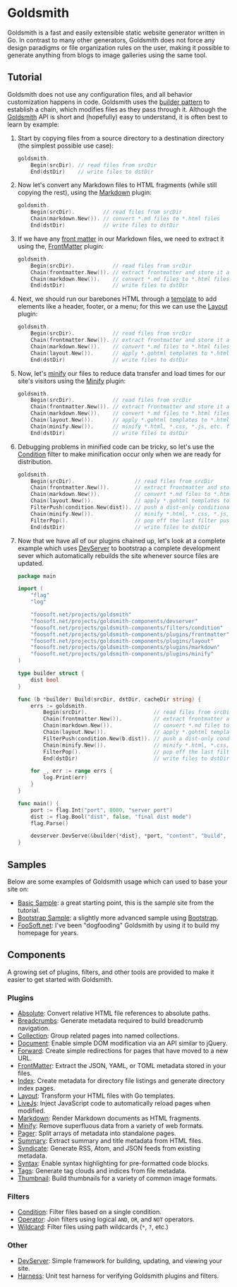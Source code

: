 <!-- +++
Area = "projects"
GitHub = "goldsmith"
Layout = "page"
Tags = ["generator", "golang", "goldsmith", "mit license", "web"]
Description = "Static pipeline-based website generator written in Go."
Collection = "ProjectsActive"
+++ -->

# Goldsmith

Goldsmith is a fast and easily extensible static website generator written in Go. In contrast to many other generators,
Goldsmith does not force any design paradigms or file organization rules on the user, making it possible to generate
anything from blogs to image galleries using the same tool.

## Tutorial

Goldsmith does not use any configuration files, and all behavior customization happens in code. Goldsmith uses the
[builder pattern](https://en.wikipedia.org/wiki/Builder_pattern) to establish a chain, which modifies files as they pass
through it. Although the [Goldsmith](https://godoc.org/foosoft.net/projects/goldsmith) API is short and (hopefully) easy
to understand, it is often best to learn by example:

1.  Start by copying files from a source directory to a destination directory (the simplest possible use case):

    ```go
    goldsmith.
        Begin(srcDir). // read files from srcDir
        End(dstDir)    // write files to dstDir
    ```

2.  Now let's convert any Markdown files to HTML fragments (while still copying the rest), using the
    [Markdown](https://godoc.org/foosoft.net/projects/goldsmith-components/plugins/markdown) plugin:

    ```go
    goldsmith.
        Begin(srcDir).         // read files from srcDir
        Chain(markdown.New()). // convert *.md files to *.html files
        End(dstDir)            // write files to dstDir
    ```

3.  If we have any
    [front matter](https://raw.githubusercontent.com/FooSoft/goldsmith-samples/master/basic/content/index.md) in our
    Markdown files, we need to extract it using the,
    [FrontMatter](https://godoc.org/foosoft.net/projects/goldsmith-components/plugins/frontmatter) plugin:

    ```go
    goldsmith.
        Begin(srcDir).            // read files from srcDir
        Chain(frontmatter.New()). // extract frontmatter and store it as metadata
        Chain(markdown.New()).    // convert *.md files to *.html files
        End(dstDir)               // write files to dstDir
    ```

4.  Next, we should run our barebones HTML through a
    [template](https://raw.githubusercontent.com/FooSoft/goldsmith-samples/master/basic/content/layouts/basic.gohtml) to
    add elements like a header, footer, or a menu; for this we can use the
    [Layout](https://godoc.org/foosoft.net/projects/goldsmith-components/plugins/frontmatter) plugin:

    ```go
    goldsmith.
        Begin(srcDir).            // read files from srcDir
        Chain(frontmatter.New()). // extract frontmatter and store it as metadata
        Chain(markdown.New()).    // convert *.md files to *.html files
        Chain(layout.New()).      // apply *.gohtml templates to *.html files
        End(dstDir)               // write files to dstDir
    ```

5.  Now, let's [minify](https://en.wikipedia.org/wiki/Minification_(programming)) our files to reduce data transfer and
    load times for our site's visitors using the
    [Minify](https://godoc.org/foosoft.net/projects/goldsmith-components/plugins/minify) plugin:

    ```go
    goldsmith.
        Begin(srcDir).            // read files from srcDir
        Chain(frontmatter.New()). // extract frontmatter and store it as metadata
        Chain(markdown.New()).    // convert *.md files to *.html files
        Chain(layout.New()).      // apply *.gohtml templates to *.html files
        Chain(minify.New()).      // minify *.html, *.css, *.js, etc. files
        End(dstDir)               // write files to dstDir
    ```

6.  Debugging problems in minified code can be tricky, so let's use the
    [Condition](https://godoc.org/foosoft.net/projects/goldsmith-components/filters/condition) filter to make
    minification occur only when we are ready for distribution.

    ```go
    goldsmith.
        Begin(srcDir).                   // read files from srcDir
        Chain(frontmatter.New()).        // extract frontmatter and store it as metadata
        Chain(markdown.New()).           // convert *.md files to *.html files
        Chain(layout.New()).             // apply *.gohtml templates to *.html files
        FilterPush(condition.New(dist)). // push a dist-only conditional filter onto the stack
        Chain(minify.New()).             // minify *.html, *.css, *.js, etc. files
        FilterPop().                     // pop off the last filter pushed onto the stack
        End(dstDir)                      // write files to dstDir
    ```

7.  Now that we have all of our plugins chained up, let's look at a complete example which uses
    [DevServer](https://godoc.org/foosoft.net/projects/goldsmith-components/devserver) to bootstrap a complete
    development sever which automatically rebuilds the site whenever source files are updated.

    ```go
    package main

    import (
        "flag"
        "log"

        "foosoft.net/projects/goldsmith"
        "foosoft.net/projects/goldsmith-components/devserver"
        "foosoft.net/projects/goldsmith-components/filters/condition"
        "foosoft.net/projects/goldsmith-components/plugins/frontmatter"
        "foosoft.net/projects/goldsmith-components/plugins/layout"
        "foosoft.net/projects/goldsmith-components/plugins/markdown"
        "foosoft.net/projects/goldsmith-components/plugins/minify"
    )

    type builder struct {
        dist bool
    }

    func (b *builder) Build(srcDir, dstDir, cacheDir string) {
        errs := goldsmith.
            Begin(srcDir).                     // read files from srcDir
            Chain(frontmatter.New()).          // extract frontmatter and store it as metadata
            Chain(markdown.New()).             // convert *.md files to *.html files
            Chain(layout.New()).               // apply *.gohtml templates to *.html files
            FilterPush(condition.New(b.dist)). // push a dist-only conditional filter onto the stack
            Chain(minify.New()).               // minify *.html, *.css, *.js, etc. files
            FilterPop().                       // pop off the last filter pushed onto the stack
            End(dstDir)                        // write files to dstDir

        for _, err := range errs {
            log.Print(err)
        }
    }

    func main() {
        port := flag.Int("port", 8080, "server port")
        dist := flag.Bool("dist", false, "final dist mode")
        flag.Parse()

        devserver.DevServe(&builder{*dist}, *port, "content", "build", "cache")
    }
    ```

## Samples

Below are some examples of Goldsmith usage which can used to base your site on:

*   [Basic Sample](https://github.com/FooSoft/goldsmith-samples/tree/master/basic): a great starting point, this is the
    sample site from the tutorial.
*   [Bootstrap Sample](https://github.com/FooSoft/goldsmith-samples/tree/master/bootstrap): a slightly more advanced
    sample using [Bootstrap](https://getbootstrap.com/).
*   [FooSoft.net](https://foosoft.net/projects/goldsmith): I've been "dogfooding" Goldsmith by using it to build
    my homepage for years.

## Components

A growing set of plugins, filters, and other tools are provided to make it easier to get started with Goldsmith.

### Plugins

*   [Absolute](https://godoc.org/foosoft.net/projects/goldsmith-components/plugins/absolute): Convert relative HTML file
    references to absolute paths.
*   [Breadcrumbs](https://godoc.org/foosoft.net/projects/goldsmith-components/plugins/breadcrumbs): Generate metadata
    required to build breadcrumb navigation.
*   [Collection](https://godoc.org/foosoft.net/projects/goldsmith-components/plugins/collection): Group related pages
    into named collections.
*   [Document](https://godoc.org/foosoft.net/projects/goldsmith-components/plugins/document): Enable simple DOM
    modification via an API similar to jQuery.
*   [Forward](https://godoc.org/foosoft.net/projects/goldsmith-components/plugins/forward): Create simple redirections
    for pages that have moved to a new URL.
*   [FrontMatter](https://godoc.org/foosoft.net/projects/goldsmith-components/plugins/frontmatter): Extract the
    JSON, YAML, or TOML metadata stored in your files.
*   [Index](https://godoc.org/foosoft.net/projects/goldsmith-components/plugins/index): Create metadata for directory
    file listings and generate directory index pages.
*   [Layout](https://godoc.org/foosoft.net/projects/goldsmith-components/plugins/layout): Transform your HTML files with
    Go templates.
*   [LiveJs](https://godoc.org/foosoft.net/projects/goldsmith-components/plugins/livejs): Inject JavaScript code to
    automatically reload pages when modified.
*   [Markdown](https://godoc.org/foosoft.net/projects/goldsmith-components/plugins/markdown): Render Markdown documents
    as HTML fragments.
*   [Minify](https://godoc.org/foosoft.net/projects/goldsmith-components/plugins/minify): Remove superfluous data from a
    variety of web formats.
*   [Pager](https://godoc.org/foosoft.net/projects/goldsmith-components/plugins/pager): Split arrays of metadata into
    standalone pages.
*   [Summary](https://godoc.org/foosoft.net/projects/goldsmith-components/plugins/summary): Extract summary and title
    metadata from HTML files.
*   [Syndicate](https://godoc.org/foosoft.net/projects/goldsmith-components/plugins/syndicate): Generate RSS, Atom, and
    JSON feeds from existing metadata.
*   [Syntax](https://godoc.org/foosoft.net/projects/goldsmith-components/plugins/syntax): Enable syntax highlighting for
    pre-formatted code blocks.
*   [Tags](https://godoc.org/foosoft.net/projects/goldsmith-components/plugins/tags): Generate tag clouds and indices
    from file metadata.
*   [Thumbnail](https://godoc.org/foosoft.net/projects/goldsmith-components/plugins/thumbnail): Build thumbnails for a
    variety of common image formats.

### Filters

*   [Condition](https://godoc.org/foosoft.net/projects/goldsmith-components/filters/condition): Filter files based on a
    single condition.
*   [Operator](https://godoc.org/foosoft.net/projects/goldsmith-components/filters/operator): Join filters using
    logical `AND`, `OR`, and `NOT` operators.
*   [Wildcard](https://godoc.org/foosoft.net/projects/goldsmith-components/filters/wildcard): Filter files using path
    wildcards (`*`, `?`, etc.)

### Other

*   [DevServer](https://godoc.org/foosoft.net/projects/goldsmith-components/devserver): Simple framework for building,
    updating, and viewing your site.
*   [Harness](https://godoc.org/foosoft.net/projects/goldsmith-components/harness): Unit test harness for verifying
    Goldsmith plugins and filters.
